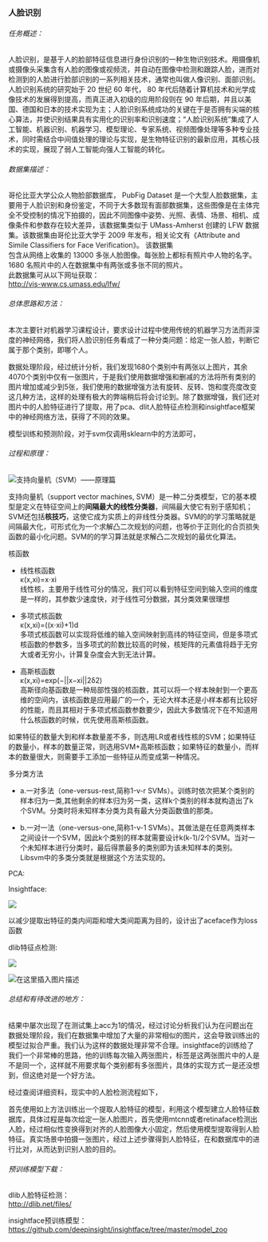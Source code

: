 ### 人脸识别

###### 任务概述：

人脸识别，是基于人的脸部特征信息进行身份识别的一种生物识别技术。用摄像机或摄像头采集含有人脸的图像或视频流，并自动在图像中检测和跟踪人脸，进而对检测到的人脸进行脸部识别的一系列相关技术，通常也叫做人像识别、面部识别。人脸识别系统的研究始于 20 世纪 60 年代， 80 年代后随着计算机技术和光学成像技术的发展得到提高，而真正进入初级的应用阶段则在 90 年后期，并且以美国、德国和日本的技术实现为主；人脸识别系统成功的关键在于是否拥有尖端的核心算法，并使识别结果具有实用化的识别率和识别速度；“人脸识别系统”集成了人工智能、机器识别、机器学习、模型理论、专家系统、视频图像处理等多种专业技术，同时需结合中间值处理的理论与实现，是生物特征识别的最新应用，其核心技术的实现，展现了弱人工智能向强人工智能的转化。  

###### 数据集描述：

哥伦比亚大学公众人物脸部数据库， PubFig Dataset 是一个大型人脸数据集，主要用于人脸识别和身份鉴定，不同于大多数现有面部数据集，这些图像是在主体完全不受控制的情况下拍摄的，因此不同图像中姿势、光照、表情、场景、相机、成像条件和参数存在较大差异，该数据集类似于 UMass-Amherst 创建的 LFW 数据集。该数据集由哥伦比亚大学于 2009 年发布，相关论文有《Attribute and Simile Classifiers for Face Verification》。 该数据集  
包含从网络上收集的 13000 多张人脸图像。每张脸上都标有照片中人物的名字。 1680 名照片中的人在数据集中有两张或多张不同的照片。  
此数据集可从以下网址获取：  
http://vis-www.cs.umass.edu/lfw/

###### 总体思路和方法：

本次主要针对机器学习课程设计，要求设计过程中使用传统的机器学习方法而非深度的神经网络，我们将人脸识别任务看成了一种分类问题：给定一张人脸，判断它属于那个类别，即哪个人。

数据处理阶段，经过统计分析，我们发现1680个类别中有两张以上图片，其余4070个类别中仅有一张图片，于是我们使用数据增强和删减的方法将所有类别的图片增加或减少到5张，我们使用的数据增强方法有旋转、反转、饱和度亮度改变这几种方法，这样的处理有极大的弊端稍后将会讨论到。除了数据增强，我们还对图片中的人脸特征进行了提取，用了pca、dlit人脸特征点检测和insightface框架中的神经网络方法，获得了不同的效果。

模型训练和预测阶段，对于svm仅调用sklearn中的方法即可，

###### 过程和原理：

![支持向量机（SVM）——原理篇](https://picx.zhimg.com/v2-197913c461c1953c30b804b4a7eddfcc_720w.jpg?source=172ae18b)

支持向量机（support vector machines, SVM）是一种二分类模型，它的基本模型是定义在特征空间上的**间隔最大的线性分类器**，间隔最大使它有别于感知机；SVM还包括**核技巧**，这使它成为实质上的非线性分类器。SVM的的学习策略就是间隔最大化，可形式化为一个求解凸二次规划的问题，也等价于正则化的合页损失函数的最小化问题。SVM的的学习算法就是求解凸二次规划的最优化算法。

核函数

- 线性核函数   
  κ(x,xi)=x⋅xi  
  线性核，主要用于线性可分的情况，我们可以看到特征空间到输入空间的维度是一样的，其参数少速度快，对于线性可分数据，其分类效果很理想

- 多项式核函数  
  κ(x,xi)=((x⋅xi)+1)d  
  多项式核函数可以实现将低维的输入空间映射到高纬的特征空间，但是多项式核函数的参数多，当多项式的阶数比较高的时候，核矩阵的元素值将趋于无穷大或者无穷小，计算复杂度会大到无法计算。

- 高斯核函数  
  κ(x,xi)=exp(−||x−xi||2δ2)  
  高斯径向基函数是一种局部性强的核函数，其可以将一个样本映射到一个更高维的空间内，该核函数是应用最广的一个，无论大样本还是小样本都有比较好的性能，而且其相对于多项式核函数参数要少，因此大多数情况下在不知道用什么核函数的时候，优先使用高斯核函数。

如果特征的数量大到和样本数量差不多，则选用LR或者线性核的SVM；如果特征的数量小，样本的数量正常，则选用SVM+高斯核函数；如果特征的数量小，而样本的数量很大，则需要手工添加一些特征从而变成第一种情况。

多分类方法

- a.一对多法（one-versus-rest,简称1-v-r SVMs）。训练时依次把某个类别的样本归为一类,其他剩余的样本归为另一类，这样k个类别的样本就构造出了k个SVM。分类时将未知样本分类为具有最大分类函数值的那类。

- b.一对一法（one-versus-one,简称1-v-1 SVMs）。其做法是在任意两类样本之间设计一个SVM，因此k个类别的样本就需要设计k(k-1)/2个SVM。当对一个未知样本进行分类时，最后得票最多的类别即为该未知样本的类别。Libsvm中的多类分类就是根据这个方法实现的。

PCA:

Insightface:

![](https://pic3.zhimg.com/v2-243b0fbf86e2dad7557fd286328ead7e_r.jpg)

以减少提取出特征的类内间距和增大类间距离为目的，设计出了aceface作为loss函数

dlib特征点检测:

![](https://img-blog.csdnimg.cn/20200605170409305.png?x-oss-process=image/watermark,type_ZmFuZ3poZW5naGVpdGk,shadow_10,text_aHR0cHM6Ly9ibG9nLmNzZG4ubmV0L3FxXzQ0NDMxNjkw,size_16,color_FFFFFF,t_70)

![在这里插入图片描述](https://img-blog.csdnimg.cn/20200606121038636.png?x-oss-process=image/watermark,type_ZmFuZ3poZW5naGVpdGk,shadow_10,text_aHR0cHM6Ly9ibG9nLmNzZG4ubmV0L3FxXzQ0NDMxNjkw,size_16,color_FFFFFF,t_70)

###### 总结和有待改进的地方：

结果中屡次出现了在测试集上acc为1的情况，经过讨论分析我们认为在问题出在数据处理阶段，我们在数据集中增加了大量的非常相似的图片，这会导致训练出的模型过拟合严重。我们认为这样的数据处理非常不合理。insightface的训练给了我们一个非常棒的思路，他的训练每次输入两张图片，标签是这两张图片中的人是不是同一个，这样就不用要求每个类别都有多张图片，具体的实现方式一是还没想到，但这绝对是一个好方法。

经过查阅详细资料，现实中的人脸检测流程如下，

首先使用如上方法训练出一个提取人脸特征的模型，利用这个模型建立人脸特征数据库，具体过程是每次给定一张人脸图片，首先使用mtcnn或者retinaface检测出人脸，经过相似性变换得到对齐的人脸图像大小固定，然后使用模型提取得到人脸特征。真实场景中拍摄一张图片，经过上述步骤得到人脸特征，在和数据库中的进行比对，从而达到识别人脸的目的。

###### 预训练模型下载：

dlib人脸特征检测：  
<http://dlib.net/files/>

insightface预训练模型：<https://github.com/deepinsight/insightface/tree/master/model_zoo>
